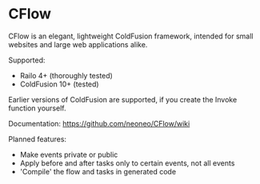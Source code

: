 CFlow
=====

CFlow is an elegant, lightweight ColdFusion framework, intended for small websites and large web applications alike.

Supported:
* Railo 4+ (thoroughly tested)
* ColdFusion 10+ (tested)

Earlier versions of ColdFusion are supported, if you create the Invoke function yourself.

Documentation: https://github.com/neoneo/CFlow/wiki

Planned features:
* Make events private or public
* Apply before and after tasks only to certain events, not all events
* 'Compile' the flow and tasks in generated code
